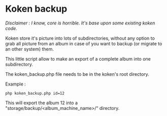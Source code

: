 # Koken backup

_Disclaimer : I know, core is horrible. It's base upon some existing koken code._

Koken store it's picture into lots of subdirectories, without any option to grab all picture from an album in case of you want to backup (or migrate to an other system) them.

This little script allow to make an export of a complete album into one subdirectory.

The koken_backup.php file needs to be in the koken's root directory.

Example : 
```
php koken_backup.php id=12
```
This will export the album 12 into a "storage/backup/<album_machine_name>/" directory.
